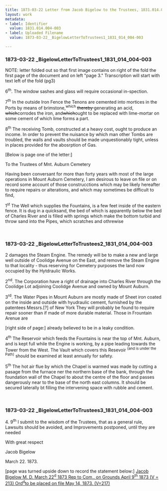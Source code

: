 ```yaml
---
title: 1873-03-22 Letter from Jacob Bigelow to the Trustees, 1831.014.004-003
layout: work
metadata:
- label: Identifier
  value: 1831.014.004-003
- label: Uploaded Filename
  value: 1873-03-22__BigelowLetterToTrustees1_1831_014_004-003

---
```

<div class="pages">
<div id="page-1809340">
<h3><a name="page-1809340">1873-03-22 _BigelowLetterToTrustees1_1831_014_004-003</a></h3>
<div class="page-content">
<p>NOTE: letter folded out so that first image  contains on right of the fold the first page of the document  and on left "page 3." Transcription will start with text left of the fold (pg3)</p>
<p>6<sup>th</sup>. The window sashes and glass <span class='line-break'> </span>will require occasional in<span class='line-break'></span>-spection.</p>
<p>7<sup>th</sup> In the outside Iron Fence <span class='line-break'> </span>the Tenons are cemented into <span class='line-break'> </span>mortices in the Ports by means <span class='line-break'> </span>of brimstone,<sup>which</sup> <del>thereby </del> generating<span class='line-break'> </span>an acid, <del>which</del>corrodes the iron,<span class='line-break'> </span>and<del>which</del>ought to be replaced<span class='line-break'> </span>with lime-mortar on some<span class='line-break'> </span>cement of which lime forms <span class='line-break'> </span>a part.</p>
<p>8<sup>th</sup> The receiving Tomb, constructed <span class='line-break'> </span>at a heavy cost, ought to produce<span class='line-break'> </span>an income.  In order to prevent <span class='line-break'> </span>the nuisance by which man other <span class='line-break'> </span>Tombs are troubled, the walls and <span class='line-break'> </span>vaults should be made unquestionably <span class='line-break'> </span>tight, unless in places provided for<span class='line-break'> </span>the abosrption of Gas.</p>
<p>[Below is page one of the letter:]</p>
<p>To the Trustees of <span class='line-break'> </span>Mnt. Auburn Cemetery</p>
<p>Having been conversant for <span class='line-break'> </span>more than forty years with most <span class='line-break'> </span>of the large operations in Mount <span class='line-break'> </span>Auburn Cemetery, I am desirous <span class='line-break'> </span>to leave on file or on record some <span class='line-break'> </span>account of those construcctions which<span class='line-break'> </span>may be likely hereafter to require <span class='line-break'> </span>repairs or alterations, and which <span class='line-break'> </span>may sometimes be difficult to find,</p>
<p>1<sup>st</sup>  The Well which supplies the<span class='line-break'> </span>Fountains, is a few feet inside of <span class='line-break'> </span>the eastern fence.  It is dug in <span class='line-break'> </span>a quicksand, the bed of which <span class='line-break'> </span>is apparently below the bed of<span class='line-break'> </span>Charles River and is filled with <span class='line-break'> </span>springs which make the bottom<span class='line-break'> </span>turbid and throw sand into the <span class='line-break'> </span>Pipes, which scratches and othrewise</p>
</div>
</div>
<br />
<div id="page-1809341">
<h3><a name="page-1809341">1873-03-22 _BigelowLetterToTrustees2_1831_014_004-003</a></h3>
<div class="page-content">
<p>2<span class='line-break'> </span>damages the Steam Engine.<span class='line-break'> </span>The remedy will be to make a <span class='line-break'> </span>new and large well outside of <span class='line-break'> </span>Coolidge Avenue on the East, and <span class='line-break'> </span>remove the Steam Engine to that locality - thus reserving for Cemetery <span class='line-break'> </span>purposes the land now occupied <span class='line-break'> </span>by the Hytdraulic Works.</p>
<p>2<sup>nd</sup>.  The Corporation have a right <span class='line-break'> </span>of drainage into Charles River <span class='line-break'> </span>through the Coolidge Lot adjoining <span class='line-break'> </span>Coolidge Avenue and owned by <span class='line-break'> </span>Mount Auburn.</p>
<p>3<sup>rd</sup>.  The Water Pipes in Mount Auburn <span class='line-break'> </span>are mostly made of Sheet iron<span class='line-break'> </span>coated on the inside and outside <span class='line-break'> </span>with hyudraulic cement, furnished <span class='line-break'> </span>by the patentees Messrs.[?]<span class='line-break'> </span>of New York  They will probably be <span class='line-break'> </span>found to require repair sooner than <span class='line-break'> </span>if made of more durable material.<span class='line-break'> </span>Those in Frountain Arenue are</p>
<p>[right side of page:]<span class='line-break'> </span>already believed to be in a leaky <span class='line-break'> </span>condition.</p>
<p>4<sup>th</sup> The Reservoir which feeds the <span class='line-break'> </span>Fountains is near the top of Mnt. Auburn, and is kept full <span class='line-break'> </span>while the Engine is working, by <span class='line-break'> </span>a pipe leading towards the Tower<span class='line-break'> </span>from the West.  The Vault which <span class='line-break'> </span>covers this Resevoir <sup>(and is under the Path)</sup> should be <span class='line-break'> </span>examined at least annually for safety.</p>
<p>5<sup>th</sup>  The hot air flue by which the <span class='line-break'> </span>Chapel is warmed was made by <span class='line-break'> </span>cutting a pasage from the furnace<span class='line-break'> </span>ner the northern base of the bank, through the foundation wall <span class='line-break'> </span>of the Chapel to about the centre <span class='line-break'> </span>of the floor and passes dangerously <span class='line-break'> </span>near to the base of the north east <span class='line-break'> </span>columns.  It should be secured <span class='line-break'> </span>laterally bt filling the intervening <span class='line-break'> </span>space with rubble and cement.</p>
</div>
</div>
<br />
<div id="page-1809342">
<h3><a name="page-1809342">1873-03-22 _BigelowLetterToTrustees3_1831_014_004-003</a></h3>
<div class="page-content">
<p>4.<span class='line-break'> </span>9<sup>th</sup>  I submit to the wisdom <span class='line-break'> </span>of the Trustees, that as a general rule, Lawsuits <span class='line-break'> </span>should be avoided, and <span class='line-break'> </span>Improvements postponed,<span class='line-break'> </span>until they are needed</p>
<p>With great respect</p>
<p>Jacob Bigelow</p>
<p>March 22. 1873.</p>
<p>[page was turned upside down to record the statement below:]<span class='line-break'> </span><u>Jacob Bigelow M. D. <span class='line-break'> </span>March 22<sup>d</sup> 1873<span class='line-break'> </span>Rep to Com,. on Grounds <span class='line-break'> </span>April 9<sup>th</sup> 1873 <span class='line-break'> </span>(V = 213)<span class='line-break'> </span>Ord<sup>d</sup>to be placed on file<span class='line-break'> </span>May 14, 1873. (V=217)</u></p>
</div>
</div>
<br />
</div>
